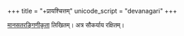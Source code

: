 +++
title = "+प्रायश्चित्तम्"
unicode_script = "devanagari"
+++

[मानसतरङ्गिणीकृता](https://manasataramgini.wordpress.com/) लिखितम्। अत्र सौकर्याय रक्षितम्।